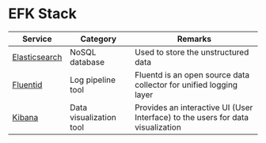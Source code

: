 # EFK Stack

| Service                                                                         | Category                | Remarks                                                                         |
|---------------------------------------------------------------------------------|-------------------------|---------------------------------------------------------------------------------|
| [Elasticsearch](../1_Databases/9_Search-Databases/ElasticSearch/Readme.md) | NoSQL database          | Used to store the unstructured data                                             |
| [Fluentid](https://www.fluentd.org/)                                            | Log pipeline tool       | Fluentd is an open source data collector for unified logging layer                                                 |
| [Kibana](https://www.elastic.co/kibana/)                                        | Data visualization tool | Provides an interactive UI (User Interface) to the users for data visualization |